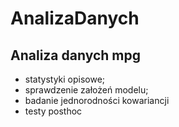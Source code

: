 # AnalizaDanych

## Analiza danych mpg
- statystyki opisowe; 
- sprawdzenie założeń modelu;
- badanie jednorodności kowariancji
- testy posthoc
